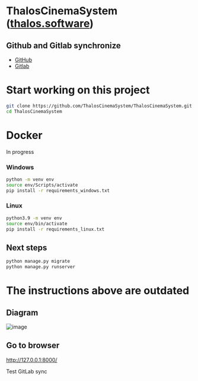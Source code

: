 # ThalosCinemaSystem ([thalos.software](https://thalos.software/))

## Github and Gitlab synchronize
- [GitHub](https://github.com/ThalosCinemaSystem/ThalosCinemaSystem)
- [Gitlab](https://gitlab.com/michalwrona01/ThalosCinemaSystem)

# Start working on this project 
```bash
git clone https://github.com/ThalosCinemaSystem/ThalosCinemaSystem.git
cd ThalosCinemaSystem
```
# Docker
In progress
### Windows
```bash
python -m venv env
source env/Scripts/activate
pip install -r requirements_windows.txt
```
### Linux
```bash
python3.9 -m venv env
source env/bin/activate
pip install -r requirements_linux.txt
```
## Next steps
```bash
python manage.py migrate
python manage.py runserver
```
# The instructions above are outdated

## Diagram
![image](https://user-images.githubusercontent.com/73277848/193300920-8600d576-1d00-4645-9cc3-3cc4818a913c.png)


## Go to browser
http://127.0.0.1:8000/

Test GitLab sync
